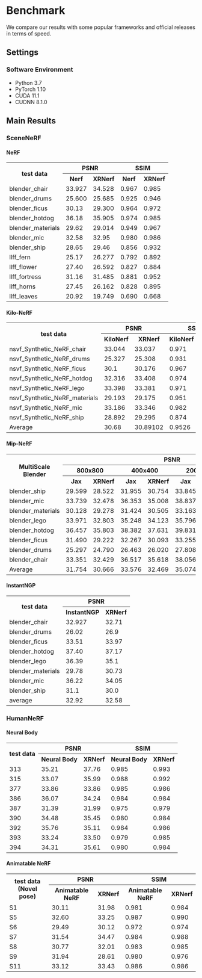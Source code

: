 # Benchmark

We compare our results with some popular frameworks and official releases in terms of speed.

## Settings

### Software Environment

- Python 3.7
- PyTorch 1.10
- CUDA 11.1
- CUDNN 8.1.0

## Main Results

### SceneNeRF

#### NeRF

<table>
	<tr>
	    <th rowspan="2">test data</th>
        <th colspan="2">PSNR</th>
        <th colspan="2">SSIM</th>
	</tr >
	<tr>
	    <th>Nerf</th>
	    <th>XRNerf</th>
	    <th>Nerf</th>
	    <th>XRNerf</th>
	</tr >
	<tr >
	    <td>blender_chair</td>
        <td>33.927</td> <td>34.528</td> <td>0.967</td> <td>0.985</td>
	</tr>
	<tr >
	    <td>blender_drums</td>
        <td>25.600</td> <td>25.685</td> <td>0.925</td> <td>0.946</td>
	</tr>    
	<tr >
	    <td>blender_ficus</td>
        <td>30.13</td> <td>29.300</td> <td>0.964</td> <td>0.972</td>
	</tr>    
	<tr >
	    <td>blender_hotdog</td>
        <td>36.18</td> <td>	35.905</td> <td>0.974</td> <td>0.985</td>
	</tr>
	<tr >
	    <td>blender_materials</td>
        <td>29.62</td> <td>	29.014</td> <td>0.949</td> <td>0.967</td>
	</tr>
	<tr >
	    <td>blender_mic</td>
        <td>32.58</td> <td>32.95</td> <td>0.980</td> <td>0.986</td>
	</tr>
	<tr >
	    <td>blender_ship</td>
        <td>28.65</td> <td>29.46</td> <td>0.856</td> <td>0.932</td>
	</tr>
	<tr >
	    <td>llff_fern</td>
        <td>25.17</td> <td>26.277</td> <td>0.792</td> <td>0.892</td>
	</tr>
	<tr >
	    <td>llff_flower</td>
        <td>27.40</td> <td>26.592</td> <td>0.827</td> <td>0.884</td>
	</tr>
	<tr >
	    <td>llff_fortress</td>
        <td>31.16</td> <td>31.485</td> <td>0.881</td> <td>0.952</td>
	</tr>
	<tr >
	    <td>llff_horns</td>
        <td>27.45</td> <td>26.162</td> <td>0.828</td> <td>0.895</td>
	</tr>
	<tr >
	    <td>llff_leaves</td>
        <td>20.92</td> <td>19.749</td> <td>0.690</td> <td>0.668</td>
	</tr>

</table>


#### Kilo-NeRF

<table>
	<tr>
	    <th rowspan="2">test data</th>
        <th colspan="2">PSNR</th>
        <th colspan="2">SSIM</th>
        <th colspan="2">elapsed_time(ms)</th>
	</tr >
	<tr>
	    <th>KiloNerf</th>
	    <th>XRNerf</th>
	    <th>KiloNerf</th>
	    <th>XRNerf</th>
	    <th>KiloNerf</th>
	    <th>XRNerf</th>        
	</tr >
	<tr >
	    <td>nsvf_Synthetic_NeRF_chair</td>
        <td>33.044</td> <td>33.037</td> <td>0.971</td> <td>0.979</td> <td>384.98</td> <td>407.78</td>
	</tr>
	<tr >
	    <td>nsvf_Synthetic_NeRF_drums</td>
        <td>25.327</td> <td>25.308</td> <td>0.931</td> <td>0.949</td> <td>413.03</td> <td>353.62</td>
	</tr>    
	<tr >
	    <td>nsvf_Synthetic_NeRF_ficus</td>
        <td>30.1</td> <td>30.176</td> <td>0.967</td> <td>0.975</td> <td>351.04</td> <td>337.22</td>
	</tr>    
	<tr >
	    <td>nsvf_Synthetic_NeRF_hotdog</td>
        <td>32.316</td> <td>33.408</td> <td>0.974</td> <td>0.986</td> <td>484.22</td> <td>491.49</td>
	</tr>
	<tr >
	    <td>nsvf_Synthetic_NeRF_lego</td>
        <td>33.398</td> <td>33.381</td> <td>0.971</td> <td>0.982</td> <td>379.1</td> <td>365.16</td>
	</tr>
	<tr >
	    <td>nsvf_Synthetic_NeRF_materials</td>
        <td>29.193</td> <td>29.175</td> <td>0.951</td> <td>0.966</td> <td>380.28</td> <td>358.57</td>
	</tr>
	<tr >
	    <td>nsvf_Synthetic_NeRF_mic</td>
        <td>33.186</td> <td>33.346</td> <td>0.982</td> <td>0.987</td> <td>370.31</td> <td>346.71</td>
	</tr>
	<tr >
	    <td>nsvf_Synthetic_NeRF_ship</td>
        <td>28.892</td> <td>29.295</td> <td>0.874</td> <td>0.933</td> <td>491.92</td> <td>488.35</td>
	</tr>
	<tr >
	    <td>Average</td>
        <td>30.68</td> <td>30.89102</td> <td>0.9526</td> <td>0.9697</td> <td>406.86</td> <td>393.61</td>
	</tr>

</table>

#### Mip-NeRF

<table>
	<tr>
	    <th rowspan="3">MultiScale Blender</th>
        <th align="center" colspan="8">PSNR</th>
	</tr >
	<tr>
	    <th align="center" colspan="2">800x800</th>
	    <th align="center" colspan="2">400x400</th>
	    <th align="center" colspan="2">200x200</th>
	    <th align="center" colspan="2">100x100</th>     
	</tr >    
	<tr>
	    <th>Jax</th>
	    <th>XRNerf</th>
	    <th>Jax</th>
	    <th>XRNerf</th>
	    <th>Jax</th>
	    <th>XRNerf</th>        
	    <th>Jax</th>
	    <th>XRNerf</th>          
	</tr >
	<tr >
	    <td>blender_ship</td>
        <td>29.599</td> <td>28.522</td> <td>31.955</td> <td>30.754</td> <td>33.845</td> <td>32.848</td> <td>34.868</td> <td>33.754</td>
	</tr>
	<tr >
	    <td>blender_mic</td>
        <td>33.739</td> <td>32.478</td> <td>36.353</td> <td>35.008</td> <td>38.837</td> <td>37.958</td> <td>39.011</td> <td>38.064</td>
	</tr>    
	<tr >
	    <td>blender_materials</td>
        <td>30.128</td> <td>29.278</td> <td>31.424</td> <td>30.505</td> <td>33.163</td> <td>32.192</td> <td>34.174</td> <td>33.122</td>
	</tr>    
	<tr >
	    <td>blender_lego</td>
        <td>33.971</td> <td>32.803</td> <td>35.248</td> <td>34.123</td> <td>35.796</td> <td>34.848</td> <td>35.223</td> <td>34.382</td>
	</tr>
	<tr >
	    <td>blender_hotdog</td>
        <td>36.457</td> <td>35.803</td> <td>38.382</td> <td>37.631</td> <td>39.831</td> <td>39.096</td> <td>39.935</td> <td>39.038</td>
	</tr>
	<tr >
	    <td>blender_ficus</td>
        <td>31.490</td> <td>29.222</td> <td>32.267</td> <td>30.093</td> <td>33.255</td> <td>31.655</td> <td>33.606</td> <td>31.785</td>
	</tr>
	<tr >
	    <td>blender_drums</td>
        <td>25.297</td> <td>24.790</td> <td>26.463</td> <td>26.020</td> <td>27.808</td> <td>27.510</td> <td>28.791</td> <td>28.369</td>
	</tr>    
	<tr >
	    <td>blender_chair</td>
        <td>33.351</td> <td>32.429</td> <td>36.517</td> <td>35.618</td> <td>38.056</td> <td>37.342</td> <td>37.950</td> <td>37.257</td>
	</tr>
	<tr >
	    <td>Average</td>
        <td>31.754</td> <td>30.666</td> <td>33.576</td> <td>32.469</td> <td>35.074</td> <td>34.181</td> <td>35.445</td> <td>34.472</td>
	</tr>

</table>



#### InstantNGP

<table>
	<tr>
	    <th rowspan="2">test data</th>
        <th colspan="2">PSNR</th>
	</tr >
	<tr>
	    <th>InstantNGP</th>
	    <th>XRNerf</th>
	</tr >
	<tr >
	    <td>blender_chair</td>
        <td>32.927</td> <td>32.71</td> 
	</tr>
	<tr >
	    <td>blender_drums</td>
        <td>26.02</td> <td>26.9</td>
	</tr>    
	<tr >
	    <td>blender_ficus</td>
        <td>33.51</td> <td>33.97</td>
	</tr>    
	<tr >
	    <td>blender_hotdog</td>
        <td>37.40</td> <td>	37.17</td>
	</tr>
	<tr >
	    <td>blender_lego</td>
        <td>36.39</td> <td>35.1</td> 
	</tr>
	<tr >
	    <td>blender_materials</td>
        <td>29.78</td> <td>30.73</td> 
	</tr>    
	<tr >
	    <td>blender_mic</td>
        <td>36.22</td> <td>34.05</td>
	</tr>
	<tr >
	    <td>blender_ship</td>
        <td>31.1</td> <td>30.0</td>
	</tr>
	<tr >
	    <td>average</td>
        <td>32.92</td> <td>32.58</td>
	</tr>
</table>



### HumanNeRF

#### Neural Body

<table>
	<tr>
	    <th rowspan="2">test data</th>
        <th colspan="2">PSNR</th>
        <th colspan="2">SSIM</th>
	</tr >
	<tr>
	    <th>Neural Body</th>
	    <th>XRNerf</th>
	    <th>Neural Body</th>
	    <th>XRNerf</th>
	</tr >
	<tr >
	    <td>313</td>
        <td>35.21</td> <td>37.76</td> <td>0.985</td> <td>0.993</td>
	</tr>
	<tr >
	    <td>315</td>
        <td>33.07</td> <td>35.99</td> <td>0.988</td> <td>0.992</td>
	</tr>    
	<tr >
	    <td>377</td>
        <td>33.86</td> <td>33.86</td> <td>0.985</td> <td>0.986</td>
	</tr>    
	<tr >
	    <td>386</td>
        <td>36.07</td> <td>34.24</td> <td>0.984</td> <td>0.984</td>
	</tr>
	<tr >
	    <td>387</td>
        <td>31.39</td> <td>31.99</td> <td>0.975</td> <td>0.979</td>
	</tr>
	<tr >
	    <td>390</td>
        <td>34.48</td> <td>35.45</td> <td>0.980</td> <td>0.984</td>
	</tr>
	<tr >
	    <td>392</td>
        <td>35.76</td> <td>35.11</td> <td>0.984</td> <td>0.986</td>
	</tr>
	<tr >
	    <td>393</td>
        <td>33.24</td> <td>33.50</td> <td>0.979</td> <td>0.985</td>
	</tr>
	<tr >
	    <td>394</td>
        <td>34.31</td> <td>35.61</td> <td>0.980</td> <td>0.984</td>
	</tr>
</table>


#### Animatable NeRF

<table>
	<tr>
	    <th rowspan="2">test data (Novel pose)</th>
        <th colspan="2">PSNR</th>
        <th colspan="2">SSIM</th>
	</tr >
	<tr>
	    <th>Animatable NeRF</th>
	    <th>XRNerf</th>
	    <th>Animatable NeRF</th>
	    <th>XRNerf</th>
	</tr >
	<tr >
	    <td>S1</td>
        <td>30.11</td> <td>31.98</td> <td>0.981</td> <td>0.984</td>
	</tr>
	<tr >
	    <td>S5</td>
        <td>32.60</td> <td>33.25</td> <td>0.987</td> <td>0.990</td>
	</tr>    
	<tr >
	    <td>S6</td>
        <td>29.49</td> <td>30.12</td> <td>0.972</td> <td>0.974</td>
	</tr>    
	<tr >
	    <td>S7</td>
        <td>31.54</td> <td>34.47</td> <td>0.984</td> <td>0.988</td>
	</tr>
	<tr >
	    <td>S8</td>
        <td>30.77</td> <td>32.01</td> <td>0.983</td> <td>0.985</td>
	</tr>
	<tr >
	    <td>S9</td>
        <td>31.94</td> <td>28.61</td> <td>0.980</td> <td>0.976</td>
	</tr>
	<tr >
	    <td>S11</td>
        <td>33.12</td> <td>33.43</td> <td>0.986</td> <td>0.986</td>
	</tr>
</table>



